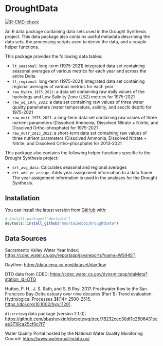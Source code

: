 
<!-- README.md is generated from README.Rmd. Please edit that file -->

# DroughtData

<!-- badges: start -->

[![R-CMD-check](https://github.com/mountaindboz/DroughtData/workflows/R-CMD-check/badge.svg)](https://github.com/mountaindboz/DroughtData/actions)
<!-- badges: end -->

An R data package containing data sets used in the Drought Synthesis
project. This data package also contains useful metadata describing the
data sets, the processing scripts used to derive the data, and a couple
helper functions.

This package provides the following data tables:

-   `lt_seasonal`: long-term (1975-2021) integrated data set containing
    seasonal averages of various metrics for each year and across the
    entire Delta
-   `lt_regional`: long-term (1975-2021) integrated data set containing
    regional averages of various metrics for each year
-   `raw_hydro_1975_2021`: a data set containing raw daily values of the
    hydrology and Low Salinity Zone (LSZ) metrics for 1975-2021
-   `raw_wq_1975_2021`: a data set containing raw values of three water
    quality parameters (water temperature, salinity, and secchi depth)
    for 1975-2021
-   `raw_nutr_1975_2021`: a long-term data set containing raw values of
    three nutrient parameters (Dissolved Ammonia, Dissolved Nitrate +
    Nitrite, and Dissolved Ortho-phosphate) for 1975-2021
-   `raw_nutr_2013_2021`: a short-term data set containing raw values of
    three nutrient parameters (Dissolved Ammonia, Dissolved Nitrate +
    Nitrite, and Dissolved Ortho-phosphate) for 2013-2021

This package also contains the following helper functions specific to
the Drought Synthesis project:

-   `drt_avg_data`: Calculates seasonal and regional averages
-   `drt_add_yr_assign`: Adds year assignment information to a data
    frame. The year assignment information is used in the analyses for
    the Drought Synthesis.

## Installation

You can install the latest version from [GitHub](https://github.com/)
with:

``` r
# install.packages("devtools")
devtools::install_github("mountaindboz/DroughtData")
```

## Data Sources

Sacramento Valley Water Year Index:
<https://cdec.water.ca.gov/reportapp/javareports?name=WSIHIST>

Dayflow: <https://data.cnra.ca.gov/dataset/dayflow>

DTO data from CDEC:
<https://cdec.water.ca.gov/dynamicapp/staMeta?station_id=DTO>

Hutton, P. H., J. S. Rath, and S. B Roy. 2017. Freshwater flow to the
San Francisco Bay-Delta estuary over nine decades (Part 1): Trend
evaluation. Hydrological Processes **31**(14): 2500-2515.
<https://doi.org/10.1002/hyp.11201>.

`discretewq` data package (version 2.1.0):
<https://github.com/sbashevkin/discretewq/tree/78232cec30df1e2606431eeae3710ca25cf0c7f7>

Water Quality Portal hosted by the National Water Quality Monitoring
Council: <https://www.waterqualitydata.us/>
